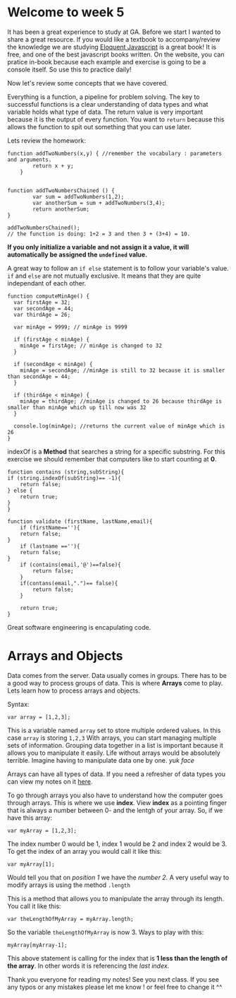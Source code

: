 # Welcome to week 5 
It has been a great experience to study at GA. 
Before we start I wanted to share a great resource. If you would like a textbook to accompany/review the knowledge we are studying [Eloquent Javascript](http://eloquentjavascript.net/) is a great book! It is free, and one of the best javascript books written. On the website, you can pratice in-book because each example and exercise is going to be a console itself. So use this to practice daily! 


Now let's review some concepts that we have covered. 

Everything is a function, a pipeline for problem solving. The key to successful functions is a clear understanding of data types and what variable holds what type of data. The return value is very important because it is the output of every function. You want to `return` because this allows the function to spit out something that you can use later. 

Lets review the homework: 

	function addTwoNumbers(x,y) { //remember the vocabulary : parameters and arguments. 
	  		return x + y;
		}


	function addTwoNumbersChained () {
			var sum = addTwoNumbers(1,2);
			var anotherSum = sum + addTwoNumbers(3,4);
			return anotherSum; 
	}

	addTwoNumbersChained();
	// the function is doing: 1+2 = 3 and then 3 + (3+4) = 10. 


**If you only initialize a variable and not assign it a value, it will automatically be assigned the `undefined` value.** 

A great way to follow an `if else` statement is to follow your variable's value. `if` and `else` are not mutually exclusive. It means that they are quite independant of each other. 

	function computeMinAge() {
	  var firstAge = 32;
	  var secondAge = 44;
	  var thirdAge = 26;

	  var minAge = 9999; // minAge is 9999

	  if (firstAge < minAge) {
	    minAge = firstAge; // minAge is changed to 32
	  }

	  if (secondAge < minAge) {
	    minAge = secondAge; //minAge is still to 32 because it is smaller than secondAge = 44;
	  }

	  if (thirdAge < minAge) {
	    minAge = thirdAge; //minAge is changed to 26 because thirdAge is smaller than minAge which up till now was 32
	  }
	  
	  console.log(minAge); //returns the current value of minAge which is 26
	}

indexOf is a **Method** that searches a string for a specific substring. For this exercise we should remember that computers like to start counting at **0**. 

	function contains (string,subString){
	if (string.indexOf(subString)== -1){
		return false;
	} else {
		return true;
	}
	}

	function validate (firstName, lastName,email){
		if (firstName==''){
		return false;
	}
		if (lastname ==''){
		return false;
	}
		if (contains(email,'@')==false){
			return false;
		}
		if(contans(email,".")== false){
			return false;
		}

		return true; 
	}


Great software engineering is encapulating code. 


# Arrays and Objects 
Data comes from the server. Data usually comes in groups. There has to be a good way to process groups of data. This is where **Arrays** come to play. Lets learn how to process arrays and objects. 

Syntax: 

	var array = [1,2,3];

This is a variable named `array` set to store multiple ordered values. In this case `array` is storing `1,2,3`
With arrays, you can start managing multiple sets of information. Grouping data together in a list is important because it allows you to manipulate it easily. Life without arrays would be absolutely terrible. Imagine having to manipulate data one by one. *yuk face* 

Arrays can have all types of data. If you need a refresher of data types you can view my notes on it [here](https://github.com/esthercuan/programmingNotesJavascript/blob/master/June%2020-2015.mdown).

To go through arrays you also have to understand how the computer goes through arrays. This is where we use **index**. View **index** as a pointing finger that is always a number between 0- and the lentgh of your array. 
So, if we have this array:
	
	var myArray = [1,2,3];

The index number 0 would be 1, index 1 would be 2 and index 2 would be 3. To get the index of an array you would call it like this: 

	var myArray[1];

Would tell you that on *position 1* we have the *number 2.* 
A very useful way to modify arrays is using the method `.length`

This is a method that allows you to manipulate the array through its length. You call it like this: 

	var theLengthOfMyArray = myArray.length; 

So the variable `theLengthOfMyArray` is now 3. 
Ways to play with this: 

	myArray[myArray-1]; 

This above statement is calling for the index that is **1 less than the length of the array**. In other words it is referencing the *last index*. 















Thank you everyone for reading my notes! See you next class. If you see any typos or any mistakes please let me know ! or feel free to change it ^^




